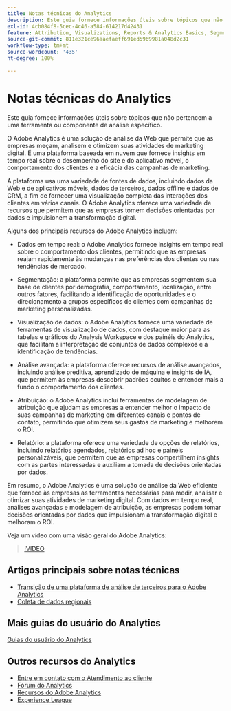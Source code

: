 ```yaml
---
title: Notas técnicas do Analytics
description: Este guia fornece informações úteis sobre tópicos que não pertencem a uma ferramenta ou componente de análise específico.
exl-id: 4cb084f8-5cec-4c46-a584-614217d42431
feature: Attribution, Visualizations, Reports & Analytics Basics, Segmentation, Real-time
source-git-commit: 811e321ce96aaefaeff691ed5969981a048d2c31
workflow-type: tm+mt
source-wordcount: '435'
ht-degree: 100%

---
```


# Notas técnicas do Analytics

Este guia fornece informações úteis sobre tópicos que não pertencem a uma ferramenta ou componente de análise específico.

O Adobe Analytics é uma solução de análise da Web que permite que as empresas meçam, analisem e otimizem suas atividades de marketing digital. É uma plataforma baseada em nuvem que fornece insights em tempo real sobre o desempenho do site e do aplicativo móvel, o comportamento dos clientes e a eficácia das campanhas de marketing.

A plataforma usa uma variedade de fontes de dados, incluindo dados da Web e de aplicativos móveis, dados de terceiros, dados offline e dados de CRM, a fim de fornecer uma visualização completa das interações dos clientes em vários canais. O Adobe Analytics oferece uma variedade de recursos que permitem que as empresas tomem decisões orientadas por dados e impulsionem a transformação digital.

Alguns dos principais recursos do Adobe Analytics incluem:

* Dados em tempo real: o Adobe Analytics fornece insights em tempo real sobre o comportamento dos clientes, permitindo que as empresas reajam rapidamente às mudanças nas preferências dos clientes ou nas tendências de mercado.

* Segmentação: a plataforma permite que as empresas segmentem sua base de clientes por demografia, comportamento, localização, entre outros fatores, facilitando a identificação de oportunidades e o direcionamento a grupos específicos de clientes com campanhas de marketing personalizadas.

* Visualização de dados: o Adobe Analytics fornece uma variedade de ferramentas de visualização de dados, com destaque maior para as tabelas e gráficos do Analysis Workspace e dos painéis do Analytics, que facilitam a interpretação de conjuntos de dados complexos e a identificação de tendências.

* Análise avançada: a plataforma oferece recursos de análise avançados, incluindo análise preditiva, aprendizado de máquina e insights de IA, que permitem às empresas descobrir padrões ocultos e entender mais a fundo o comportamento dos clientes.

* Atribuição: o Adobe Analytics inclui ferramentas de modelagem de atribuição que ajudam as empresas a entender melhor o impacto de suas campanhas de marketing em diferentes canais e pontos de contato, permitindo que otimizem seus gastos de marketing e melhorem o ROI.

* Relatório: a plataforma oferece uma variedade de opções de relatórios, incluindo relatórios agendados, relatórios ad hoc e painéis personalizáveis, que permitem que as empresas compartilhem insights com as partes interessadas e auxiliam a tomada de decisões orientadas por dados.

Em resumo, o Adobe Analytics é uma solução de análise da Web eficiente que fornece às empresas as ferramentas necessárias para medir, analisar e otimizar suas atividades de marketing digital. Com dados em tempo real, análises avançadas e modelagem de atribuição, as empresas podem tomar decisões orientadas por dados que impulsionam a transformação digital e melhoram o ROI.

Veja um vídeo com uma visão geral do Adobe Analytics:

>[!VIDEO](https://video.tv.adobe.com/v/27429/?quality=12)

## Artigos principais sobre notas técnicas

* [Transição de uma plataforma de análise de terceiros para o Adobe Analytics](ga-to-aa/home.md)
* [Coleta de dados regionais](/help/technotes/rdc/regional-data-collection.md)

## Mais guias do usuário do Analytics

[Guias do usuário do Analytics](https://experienceleague.adobe.com/docs/analytics.html?lang=pt-BR)

## Outros recursos do Analytics

* [Entre em contato com o Atendimento ao cliente](https://experienceleague.adobe.com/?support-solution=Analytics&amp;lang=pt-BR#support)
* [Fórum do Analytics](https://forums.adobe.com/community/experience-cloud/analytics-cloud/analytics)
* [Recursos do Adobe Analytics](https://experienceleaguecommunities.adobe.com/t5/adobe-analytics-discussions/adobe-analytics-resources/m-p/276666?profile.language=pt)
* [Experience League](https://experienceleague.adobe.com/?lang=pt-BR#home)
